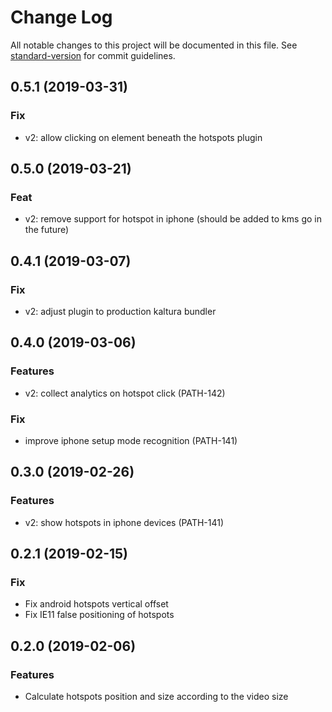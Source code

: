 # Change Log

All notable changes to this project will be documented in this file. See [standard-version](https://github.com/conventional-changelog/standard-version) for commit guidelines.


## 0.5.1 (2019-03-31)

### Fix

* v2: allow clicking on element beneath the hotspots plugin



## 0.5.0 (2019-03-21)

### Feat

* v2:  remove support for hotspot in iphone (should be added to kms go in the future)

## 0.4.1 (2019-03-07)

### Fix

* v2:  adjust plugin to production kaltura bundler


## 0.4.0 (2019-03-06)

### Features

* v2: collect analytics on hotspot click (PATH-142)

### Fix
* improve iphone setup mode recognition (PATH-141)


## 0.3.0 (2019-02-26)

### Features

* v2: show hotspots in iphone devices (PATH-141)


## 0.2.1 (2019-02-15)

### Fix

* Fix android hotspots vertical offset
* Fix IE11 false positioning of hotspots


## 0.2.0 (2019-02-06)

### Features

* Calculate hotspots position and size according to the video size
